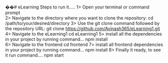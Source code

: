 ��#   e L e a r n i n g 
 
 Steps to run it..... 
1> Open your terminal or command prompt  
2> Navigate to the directory where you want to clone the repository: 
  cd /path/to/your/desired/directory
3> Use the git clone command followed by the repository URL:
  git clone https://github.com/Avinash365/eLearning1.git
4> Navigate to the eLearning1 
  cd eLearning1
5> install all the dependencies in your project by running command...
  npm install       
6> Navigate to the frontend
  cd frontend 
7> install all frontend dependencies in your project by running command...
  npm install
8> Finally it ready, to see it run command....
  npm start
